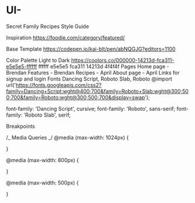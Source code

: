 # UI-

Secret Family Recipes Style Guide

Inspiration
https://foodie.com/category/featured/

Base Template
https://codepen.io/kai-blt/pen/abNQGJG?editors=1100

Color Palette Light to Dark
https://coolors.co/000000-14213d-fca311-e5e5e5-ffffff
ffffff
e5e5e5
fca311
14213d
4f4f4f
Pages
Home page - Brendan
Features - Brendan
Recipes - April
About page - April
Links for signup and login
Fonts
Dancing Script, Roboto Slab, Roboto
@import url('https://fonts.googleapis.com/css2?family=Dancing+Script:wght@400;700&family=Roboto+Slab:wght@300;500;700&family=Roboto:wght@300;500;700&display=swap');

font-family: 'Dancing Script', cursive;
font-family: 'Roboto', sans-serif;
font-family: 'Roboto Slab', serif;

Breakpoints

/_ Media Queries _/
@media (max-width: 1024px) {

}

@media (max-width: 800px) {

}

@media (max-width: 500px) {

}

